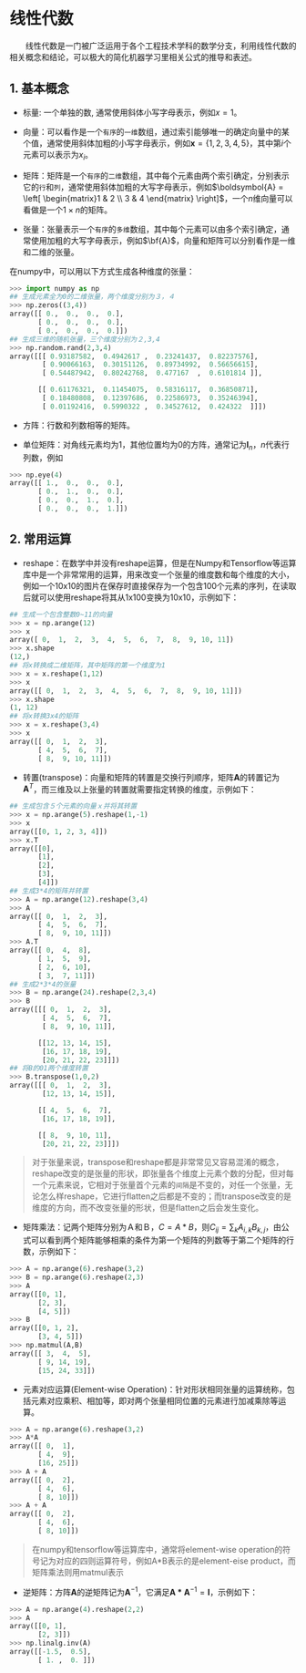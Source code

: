 # 线性代数

&emsp;&emsp;线性代数是一门被广泛运用于各个工程技术学科的数学分支，利用线性代数的相关概念和结论，可以极大的简化机器学习里相关公式的推导和表述。

## 1. 基本概念

+ 标量: 一个单独的数, 通常使用斜体小写字母表示，例如$x=1$。

+ 向量：可以看作是一个`有序`的`一维`数组，通过索引能够唯一的确定向量中的某个值，通常使用斜体加粗的小写字母表示，例如$\boldsymbol{x} = \{1,2,3,4,5\}$，其中第$i$个元素可以表示为$x_i$。

+ 矩阵：矩阵是一个`有序`的`二维`数组，其中每个元素由两个索引确定，分别表示它的`行`和`列`，通常使用斜体加粗的大写字母表示，例如$\boldsymbol{A} = \left[ \begin{matrix}1 & 2 \\ 3 & 4 \end{matrix} \right]$，一个$n$维向量可以看做是一个$1 \times n$的矩阵。

+ 张量：张量表示一个`有序`的`多维`数组，其中每个元素可以由多个索引确定，通常使用加粗的大写字母表示，例如$\bf{A}$，向量和矩阵可以分别看作是一维和二维的张量。

在numpy中，可以用以下方式生成各种维度的张量：

```python
>>> import numpy as np
## 生成元素全为0的二维张量，两个维度分别为３，４
>>> np.zeros((3,4))
array([[ 0.,  0.,  0.,  0.],
       [ 0.,  0.,  0.,  0.],
       [ 0.,  0.,  0.,  0.]])
## 生成三维的随机张量，三个维度分别为２,3,4
>>> np.random.rand(2,3,4)
array([[[ 0.93187582,  0.4942617 ,  0.23241437,  0.82237576],
        [ 0.90066163,  0.30151126,  0.89734992,  0.56656615],
        [ 0.54487942,  0.80242768,  0.477167  ,  0.6101814 ]],

       [[ 0.61176321,  0.11454075,  0.58316117,  0.36850871],
        [ 0.18480808,  0.12397686,  0.22586973,  0.35246394],
        [ 0.01192416,  0.5990322 ,  0.34527612,  0.424322  ]]])


```

+ 方阵：行数和列数相等的矩阵。

+ 单位矩阵：对角线元素均为1，其他位置均为0的方阵，通常记为$\boldsymbol{I}_n$，$n$代表行列数，例如

```python
>>> np.eye(4)
array([[ 1.,  0.,  0.,  0.],
       [ 0.,  1.,  0.,  0.],
       [ 0.,  0.,  1.,  0.],
       [ 0.,  0.,  0.,  1.]])
```

## 2. 常用运算

+ reshape：在数学中并没有reshape运算，但是在Numpy和Tensorflow等运算库中是一个非常常用的运算，用来改变一个张量的维度数和每个维度的大小，例如一个10x10的图片在保存时直接保存为一个包含100个元素的序列，在读取后就可以使用reshape将其从1x100变换为10x10，示例如下：

```python
## 生成一个包含整数0~11的向量
>>> x = np.arange(12)
>>> x
array([ 0,  1,  2,  3,  4,  5,  6,  7,  8,  9, 10, 11])
>>> x.shape
(12,)
## 将x转换成二维矩阵，其中矩阵的第一个维度为1
>>> x = x.reshape(1,12)
>>> x
array([[ 0,  1,  2,  3,  4,  5,  6,  7,  8,  9, 10, 11]])
>>> x.shape
(1, 12)
## 将x转换3x4的矩阵
>>> x = x.reshape(3,4)
>>> x
array([[ 0,  1,  2,  3],
       [ 4,  5,  6,  7],
       [ 8,  9, 10, 11]])
```

+ 转置(transpose)：向量和矩阵的转置是交换行列顺序，矩阵$\boldsymbol{A}$的转置记为$\boldsymbol{A}^T$，而三维及以上张量的转置就需要指定转换的维度，示例如下：

```python
## 生成包含５个元素的向量ｘ并将其转置
>>> x = np.arange(5).reshape(1,-1)
>>> x
array([[0, 1, 2, 3, 4]])
>>> x.T
array([[0],
       [1],
       [2],
       [3],
       [4]])
## 生成3*4的矩阵并转置
>>> A = np.arange(12).reshape(3,4)
>>> A
array([[ 0,  1,  2,  3],
       [ 4,  5,  6,  7],
       [ 8,  9, 10, 11]])
>>> A.T
array([[ 0,  4,  8],
       [ 1,  5,  9],
       [ 2,  6, 10],
       [ 3,  7, 11]])
## 生成2*3*4的张量
>>> B = np.arange(24).reshape(2,3,4)
>>> B
array([[[ 0,  1,  2,  3],
        [ 4,  5,  6,  7],
        [ 8,  9, 10, 11]],

       [[12, 13, 14, 15],
        [16, 17, 18, 19],
        [20, 21, 22, 23]]])
## 将B的01两个维度转置
>>> B.transpose(1,0,2)
array([[[ 0,  1,  2,  3],
        [12, 13, 14, 15]],

       [[ 4,  5,  6,  7],
        [16, 17, 18, 19]],

       [[ 8,  9, 10, 11],
        [20, 21, 22, 23]]])
```

> 对于张量来说，transpose和reshape都是非常常见又容易混淆的概念，reshape改变的是张量的形状，即张量各个维度上元素个数的分配，但对每一个元素来说，它相对于张量首个元素的`间隔`是不变的，对任一个张量，无论怎么样reshape，它进行flatten之后都是不变的；而transpose改变的是维度的方向，而不改变张量的形状，但是flatten之后会发生变化。

+ 矩阵乘法：记两个矩阵分别为Ａ和Ｂ，$C=A*B$，则$C_{ij} = \sum_k {A_{i,k}B_{k,j}}$，由公式可以看到两个矩阵能够相乘的条件为第一个矩阵的列数等于第二个矩阵的行数，示例如下：

```python
>>> A = np.arange(6).reshape(3,2)
>>> B = np.arange(6).reshape(2,3)
>>> A
array([[0, 1],
       [2, 3],
       [4, 5]])
>>> B
array([[0, 1, 2],
       [3, 4, 5]])
>>> np.matmul(A,B)
array([[ 3,  4,  5],
       [ 9, 14, 19],
       [15, 24, 33]])
```

+ 元素对应运算(Element-wise Operation)：针对形状相同张量的运算统称，包括元素对应乘积、相加等，即对两个张量相同位置的元素进行加减乘除等运算。

```python
>>> A = np.arange(6).reshape(3,2)
>>> A*A
array([[ 0,  1],
       [ 4,  9],
       [16, 25]])
>>> A + A
array([[ 0,  2],
       [ 4,  6],
       [ 8, 10]])
>>> A + A
array([[ 0,  2],
       [ 4,  6],
       [ 8, 10]])

```

> 在numpy和tensorflow等运算库中，通常将element-wise operation的符号记为对应的四则运算符号，例如A*B表示的是element-eise product，而矩阵乘法则用matmul表示

+ 逆矩阵：方阵$\boldsymbol{A}$的逆矩阵记为$\boldsymbol{A}^{-1}$，它满足$\boldsymbol{A*A}^{-1}=\boldsymbol{I}$，示例如下：

```python
>>> A = np.arange(4).reshape(2,2)
>>> A
array([[0, 1],
       [2, 3]])
>>> np.linalg.inv(A)
array([[-1.5,  0.5],
       [ 1. ,  0. ]])
```